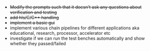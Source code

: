 - ~~Modify the prompts such that it doesn't ask any questions about verification and testing~~
- ~~add hls/C/C++ handling~~
- ~~implement a basic gui~~
- implement various chain pipelines for different applications aka educational, research, processor, accelerator etc
- investigate if we can run the test benches automatically and show whether they passed/failed